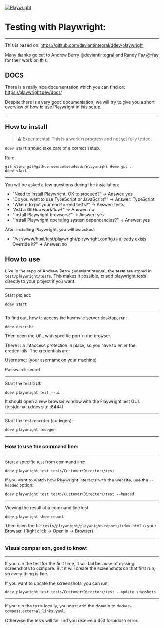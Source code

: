 [![Playwright](https://playwright.dev/img/playwright-logo.svg)](https://playwright.dev/ "Playwright")


Testing with Playwright:
==================================================
---

This is based on:
https://github.com/deviantintegral/ddev-playwright

Many thanks go out to Andrew Berry @deviantintegral and Randy Fay @rfay for their work on this.

## DOCS

There is a really nice documentation which you can find on:
https://playwright.dev/docs/

Despite there is a very good documentation, we will try to give you a short overview of how
to use Playwright in this setup.

---

## How to install

> :warning: Experimental: This is a work in progress and not yet fully tested.

```ddev start``` should take care of a correct setup.

Run:

    git clone git@github.com:autodudesde/playwright-demo.git .
    ddev start

---

You will be asked a few questions during the installation:

* "Need to install Playwright, OK to proceed?" -> Answer: yes
* "Do you want to use TypeScript or JavaScript?" -> Answer: TypeScript
* "Where to put your end-to-end tests?" -> Answer: tests
* "Add a GitHub workflow?" -> Answer: no
* "Install Playwright browsers?" -> Answer: yes
* "Install Playwright operating system dependencies?" -> Answer: yes

After installing Playwright, you will be asked:

* "/var/www/html/test/playwright/playwright.config.ts already exists. Override it?" -> Answer: no


## How to use

Like in the repo of Andrew Berry @deviantintegral, the tests are stored in ```test/playwright/tests```.
This makes it possible, to add playwright tests directly to your project if you want.

---
Start  project:

    ddev start

---

To find out, how to access the kasmvnc server desktop, run:

    ddev describe

Then open the URL with specific port in the browser.

There is a .htaccess protection in place, so you have to enter the credentials.
The credentials are:

Username: (your username on your machine)

Password: secret

---

Start the test GUI:

    ddev playwright test --ui

It should open a new browser window with the Playwright test GUI. (testdomain.ddev.site::8444)

---

Start the test recorder (codegen):

    ddev playwright codegen

---

### How to use the command line:

---

Start a specific test from command line:

    ddev playwright test tests/Customer/Directory/test

If you want to watch how Playwright interacts with the website, use the ```--headed``` option:

    ddev playwright test tests/Customer/Directory/test --headed

---

Viewing the result of a command line test:

    ddev playwright show-report

Then open the file ```tests/playwright/playwright-report/index.html``` in your Browser. (Right click -> Open in -> Browser)

---

### Visual comparison, good to know:

---

If you run the test for the first time, it will fail because of missing
screenshots to compare. But it will create the screenshots on that first
run, so every thing is fine.

If you want to update the screenshots, you can run:

    ddev playwright test tests/Customer/Directory/test --update-snapshots

---

If you run the tests locally, you must add the domain to ```docker-compose.external_links.yaml```.

Otherwise the tests will fail and you receive a 403 forbidden error.

